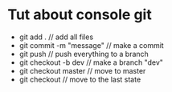# Tut about console git
* git add . // add all files
* git commit -m "message" // make a commit
* git push // push everything to a branch
* git checkout -b dev // make a branch "dev"
* git checkout master // move to master
* git checkout // move to the last state
